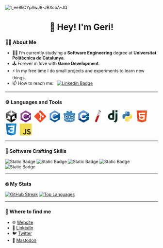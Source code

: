 ![1_ee8liCYpAwJ9-JBXcoA-JQ](https://github.com/GerardGascon/GerardGascon/assets/52170489/903f6b45-aeca-4d98-88a4-5d0bc5861e63)

<h1 align="center">👋 Hey! I'm Geri!</h1>

### 🧑‍💻&nbsp;About Me

- 🧑‍🎓 I’m currently studying a **Software Engineering** degree at **Universitat Politècnica de Catalunya**.
- 🕹️ Forever in love with **Game Development**.
- ⚡ In my free time I do small projects and experiments to learn new things.
- 📫 How to reach me: &nbsp; [![Linkedin Badge](https://img.shields.io/badge/-Gerard%20Gasc%C3%B3n-blue?style=flat&logo=Linkedin&logoColor=white)](https://www.linkedin.com/in/gerardgasconmoline)

---

### ⚙️&nbsp;Languages and Tools

<p>
<img src="https://github.com/devicons/devicon/blob/master/icons/unity/unity-original.svg" title="unity" alt="unity" width="40" height="40"/>&nbsp;
<img src="https://github.com/devicons/devicon/blob/master/icons/csharp/csharp-original.svg" title="csharp" alt="csharp" width="40" height="40"/>&nbsp;
<img src="https://github.com/devicons/devicon/blob/master/icons/git/git-original.svg" title="git" **alt="git" width="40" height="40"/>&nbsp;
<img src="https://github.com/devicons/devicon/blob/master/icons/c/c-original.svg" title="c" alt="c" width="40" height="40"/>&nbsp;
<img src="https://github.com/devicons/devicon/blob/master/icons/godot/godot-original.svg" title="godot" alt="godot" width="40" height="40"/>&nbsp;
<img src="https://github.com/devicons/devicon/blob/master/icons/cplusplus/cplusplus-original.svg" title="cplusplus"  alt="cplusplus" width="40" height="40"/>&nbsp;
<img src="https://github.com/devicons/devicon/blob/master/icons/jekyll/jekyll-original.svg" title="jekyll" alt="jekyll" width="40" height="40"/>&nbsp;
<img src="https://github.com/devicons/devicon/blob/master/icons/django/django-plain.svg" title="django" alt="django" width="40" height="40"/>&nbsp;
<img src="https://github.com/devicons/devicon/blob/master/icons/python/python-original.svg" title="python" alt="python" width="40" height="40"/>&nbsp;
<img src="https://github.com/devicons/devicon/blob/master/icons/html5/html5-original.svg" title="html5" alt="html5" width="40" height="40"/>&nbsp;
<img src="https://github.com/devicons/devicon/blob/master/icons/css3/css3-original.svg"  title="css3" alt="css3" width="40" height="40"/>&nbsp;
<img src="https://github.com/devicons/devicon/blob/master/icons/javascript/javascript-original.svg" title="javascript" alt="javascript" width="40" height="40"/>&nbsp;
</p>

---

### 🧠&nbsp;Software Crafting Skills

<p>
  <img alt="Static Badge" src="https://img.shields.io/badge/TDD-blueviolet?style=for-the-badge">
  <img alt="Static Badge" src="https://img.shields.io/badge/Pair%2FMob_Programming-crimson?style=for-the-badge">
  <img alt="Static Badge" src="https://img.shields.io/badge/Test_Automation-darkcyan?style=for-the-badge">
  <img alt="Static Badge" src="https://img.shields.io/badge/Refactoring-brown?style=for-the-badge">
  <img alt="Static Badge" src="https://img.shields.io/badge/Extreme%20Programming-darkolivegreen?style=for-the-badge">
</p>

---

### 🔥&nbsp;My Stats
<p>
  <a href="https://git.io/streak-stats"><img src="https://streak-stats.demolab.com?user=GerardGascon&theme=dark&border_radius=10&mode=weekly&card_width=300&hide_current_streak=true&hide_longest_streak=true" alt="GitHub Streak" /></a>
  <a href="https://github-readme-stats.vercel.app"><img height="195" src="https://github-readme-stats.vercel.app/api/top-langs?username=GerardGascon&theme=dark&layout=compact&border_radius=8" alt="Top Languages"></a>
</p>

---

### 🔗&nbsp;Where to find me

- 🌐&nbsp;[Website](https://gerardgascon.com/)
- 💼&nbsp;[LinkedIn](https://www.linkedin.com/in/gerardgasconmoline/)
- 🐦&nbsp;[Twitter](https://x.com/G_of_Geri)
- 🦣&nbsp;[Mastodon](https://mastodon.gamedev.place/@geri)

